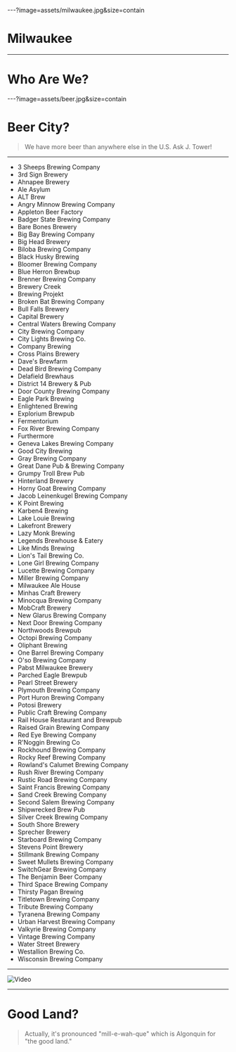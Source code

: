 ---?image=assets/milwaukee.jpg&size=contain
# <span class="orange black-shadow">Milwaukee</span>

---
# <span class="orange">Who Are We?</span>

---?image=assets/beer.jpg&size=contain
# <span class="orange black-shadow">Beer City?</span>
> We have more beer than anywhere else in the U.S. Ask J. Tower!

---
 - 3 Sheeps Brewing Company					
 - 3rd Sign Brewery							
 - Ahnapee Brewery								
 - Ale Asylum								
 - ALT Brew									
 - Angry Minnow Brewing Company				
 - Appleton Beer Factory						
 - Badger State Brewing Company				
 - Bare Bones Brewery							
 - Big Bay Brewing Company					
 - Big Head Brewery							
 - Biloba Brewing Company						
 - Black Husky Brewing					
 - Bloomer Brewing Company					
 - Blue Herron Brewbup						
 - Brenner Brewing Company					
 - Brewery Creek								
 - Brewing Projekt							
 - Broken Bat Brewing Company				
 - Bull Falls Brewery							
 - Capital Brewery								
 - Central Waters Brewing Company			
 - City Brewing Company							
 - City Lights Brewing Co.					
 - Company Brewing							
 - Cross Plains Brewery						
 - Dave's Brewfarm							
 - Dead Bird Brewing Company					
 - Delafield Brewhaus							
 - District 14 Brewery & Pub					
 - Door County Brewing Company					
 - Eagle Park Brewing							
 - Enlightened Brewing						
 - Explorium Brewpub							
 - Fermentorium								
 - Fox River Brewing Company					
 - Furthermore								
 - Geneva Lakes Brewing Company				
 - Good City Brewing							
 - Gray Brewing Company						
 - Great Dane Pub & Brewing Company			
 - Grumpy Troll Brew Pub						
 - Hinterland Brewery							
 - Horny Goat Brewing Company					
 - Jacob Leinenkugel Brewing Company				
 - K Point Brewing							
 - Karben4 Brewing							
 - Lake Louie Brewing							
 - Lakefront Brewery								
 - Lazy Monk Brewing							
 - Legends Brewhouse & Eatery					
 - Like Minds Brewing							
 - Lion's Tail Brewing Co.					
 - Lone Girl Brewing Company					
 - Lucette Brewing Company					
 - Miller Brewing Company							
 - Milwaukee Ale House							
 - Minhas Craft Brewery							
 - Minocqua Brewing Company					
 - MobCraft Brewery							
 - New Glarus Brewing Company						
 - Next Door Brewing Company					
 - Northwoods Brewpub							
 - Octopi Brewing Company						
 - Oliphant Brewing							
 - One Barrel Brewing Company					
 - O'so Brewing Company						
 - Pabst Milwaukee Brewery					
 - Parched Eagle Brewpub						
 - Pearl Street Brewery						
 - Plymouth Brewing Company					
 - Port Huron Brewing Company					
 - Potosi Brewery									
 - Public Craft Brewing Company				
 - Rail House Restaurant and Brewpub				
 - Raised Grain Brewing Company				
 - Red Eye Brewing Company					
 - R'Noggin Brewing Co						
 - Rockhound Brewing Company					
 - Rocky Reef Brewing Company					
 - Rowland's Calumet Brewing Company			
 - Rush River Brewing Company					
 - Rustic Road Brewing Company				
 - Saint Francis Brewing Company				
 - Sand Creek Brewing Company					
 - Second Salem Brewing Company				
 - Shipwrecked Brew Pub						
 - Silver Creek Brewing Company				
 - South Shore Brewery							
 - Sprecher Brewery								
 - Starboard Brewing Company						
 - Stevens Point Brewery							
 - Stillmank Brewing Company					
 - Sweet Mullets Brewing Company				
 - SwitchGear Brewing Company					
 - The Benjamin Beer Company 					
 - Third Space Brewing Company				
 - Thirsty Pagan Brewing						
 - Titletown Brewing Company					
 - Tribute Brewing Company					
 - Tyranena Brewing Company					
 - Urban Harvest Brewing Company				
 - Valkyrie Brewing Company					
 - Vintage Brewing Company					
 - Water Street Brewery						
 - Westallion Brewing Co.					
 - Wisconsin Brewing Company					

---
![Video](https://www.youtube.com/embed/kTOhwNYCI6M)

---
# <span class="orange">Good Land?</span>
> Actually, it's pronounced "mill-e-wah-que" which is Algonquin for "the good land."
